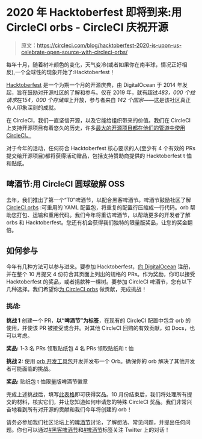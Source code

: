 # 2020 年 Hacktoberfest 即将到来:用 CircleCI orbs - CircleCI 庆祝开源

> 原文：<https://circleci.com/blog/hacktoberfest-2020-is-upon-us-celebrate-open-source-with-circleci-orbs/>

每年十月，随着树叶颜色的变化，天气变冷(或者如果你在南半球，情况正好相反),一个全球性的现象开始了:Hacktoberfest！

[Hacktoberfest](https://hacktoberfest.digitalocean.com/) 是一个为期一个月的开源庆典，由 DigitalOcean 于 2014 年发起，旨在鼓励对开源社区的了解和参与。仅在 2019 年，就有超过*483，000 个拉请求*在*154，000 个存储库*上开放，参与者来自 *142 个国家*——这是该社区真正令人印象深刻的成就。

在 CircleCI，我们一直坚信开源，以及它能给组织带来的价值。我们在 CircleCI 上支持开源项目有着悠久的历史，许多[最大的开源项目都在他们的管道中使用 CircleCI。](https://circleci.com/blog/leading-open-source-ml-advancements-an-introduction-to-pytorch/)

对于今年的活动，任何符合 Hacktoberfest 核心要求的人(至少有 4 个有效的 PRs 提交给开源项目)都将获得活动赠品，包括支持赞助商提供的 Hacktoberfest t 恤和贴纸。

## 啤酒节:用 CircleCI 圆球破解 OSS

去年，我们推出了第一个“T0”啤酒节，以配合黑客啤酒节。啤酒节鼓励社区了解 [CircleCI orbs](https://circleci.com/docs/using-orbs/) :可重用的 YAML 配置包，将重复的配置行压缩成一行代码。orb 帮助您打包、运输和重用代码。我们今年将重访啤酒节，以帮助更多的开发者了解 orbs 和 Hacktoberfest。您还有机会获得我们独特的限量版奖品，让您的奖金翻倍。

## 如何参与

今年有几种方法可以参与进来。要参加 Hacktoberfest，[向 DigitalOcean](https://hacktoberfest.digitalocean.com/) 注册，并在整个 10 月提交 4 份符合其页面上列出的规格的 PRs。作为奖励，你可以接受 Hacktoberfest 的奖品，或者捐款种一棵树。要参加 CircleCI 啤酒节，您有以下几种选择。我们希望你[为 CircleCI orbs](https://circleci.com/blog/how-to-make-an-easy-and-valuable-open-source-contribution-with-circleci-orbs/) 做贡献，完成挑战！

### 挑战:

**挑战 1**
创建一个 PR，**以“啤酒节”为标签**，在现有的 CircleCI 配置中包含 orb 的使用，并使该 PR 被接受或合并。对其他 CircleCI 回购的有效贡献，如 Docs，也可以考虑。

**奖品:**
1-3 名 PRs 领取贴纸包 4 名 PRs 领取贴纸和 t 恤

**挑战 2:**
使用 [orb 开发工具包](https://circleci.com/docs/orb-author-intro/)开发并发布一个 Orb。确保你的 orb 解决了其他开发者可能面临的挑战。

**奖品:**
贴纸包 t 恤限量版啤酒节徽章

完成上述挑战后，填写[此表格](https://circleci-community.typeform.com/to/mErGL0nv)即可获得奖品。10 月份结束后，我们将处理所有提交的材料，核实它们，并让您知道如何申请您的特殊 CircleCI 奖品。我们非常兴奋地看到所有对开源的贡献和我们今年将创建的 orb！

请务必参加我们社区论坛上的[啤酒节](https://discuss.circleci.com/t/official-hacktoberfest-and-orbtoberfest-thread/37510/)讨论，了解想法、常见问题，并提出任何问题。你也可以通过[#黑客啤酒节](https://twitter.com/search?q=%23hacktoberfest&f=live)和[#啤酒节](https://twitter.com/search?q=%23orbtoberfest&f=live)标签关注 Twitter 上的对话！